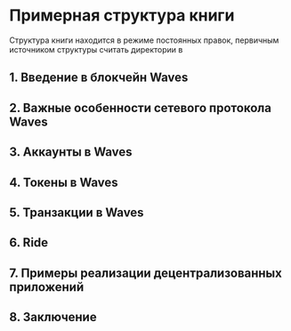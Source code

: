 # Примерная структура книги

Структура книги находится в режиме постоянных правок, первичным источником структуры считать директории в 

## 1. Введение в блокчейн Waves

## 2. Важные особенности сетевого протокола Waves

## 3. Аккаунты в Waves

## 4. Токены в Waves

## 5. Транзакции в Waves

## 6. Ride

## 7. Примеры реализации децентрализованных приложений

## 8. Заключение
